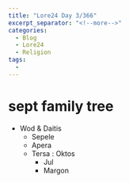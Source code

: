 ```yaml
---
title: "Lore24 Day 3/366"
excerpt_separator: "<!--more-->"
categories: 
  - Blog
  - Lore24 
  - Religion
tags:
  - 
---
```


# sept family tree

- Wod & Daitis
  - Sepele
  - Apera
  - Tersa : Oktos
    - Jul
    - Margon
